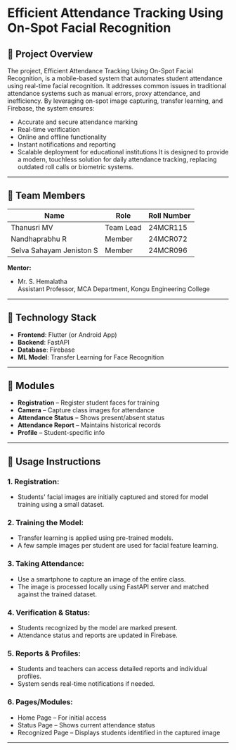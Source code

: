 # Efficient Attendance Tracking Using On-Spot Facial Recognition

## 📌 Project Overview

The project, Efficient Attendance Tracking Using On-Spot Facial Recognition, is a mobile-based system that automates student attendance using real-time facial recognition. It addresses common issues in traditional attendance systems such as manual errors, proxy attendance, and inefficiency. By leveraging on-spot image capturing, transfer learning, and Firebase, the system ensures:

- Accurate and secure attendance marking
- Real-time verification
- Online and offline functionality
- Instant notifications and reporting
- Scalable deployment for educational institutions
It is designed to provide a modern, touchless solution for daily attendance tracking, replacing outdated roll calls or biometric systems.

---

## 👥 Team Members

| Name                    | Role         | Roll Number   |
|-------------------------|--------------|---------------|
| Thanusri MV             | Team Lead    | 24MCR115      |
| Nandhaprabhu R          | Member       | 24MCR072      |
| Selva Sahayam Jeniston S| Member       | 24MCR096      |

**Mentor:**  
- Mr. S. Hemalatha  
  Assistant Professor, MCA Department, Kongu Engineering College

---

## 🚀 Technology Stack

- **Frontend**: Flutter (or Android App)
- **Backend**: FastAPI
- **Database**: Firebase
- **ML Model**: Transfer Learning for Face Recognition

---

## 🧠 Modules

- **Registration** – Register student faces for training  
- **Camera** – Capture class images for attendance  
- **Attendance Status** – Shows present/absent status  
- **Attendance Report** – Maintains historical records  
- **Profile** – Student-specific info

---

## 🔁 Usage Instructions

### 1. Registration:
- Students' facial images are initially captured and stored for model training using a small dataset.
### 2. Training the Model:
- Transfer learning is applied using pre-trained models.
- A few sample images per student are used for facial feature learning.
### 3. Taking Attendance:
- Use a smartphone to capture an image of the entire class.
- The image is processed locally using FastAPI server and matched against the trained dataset.
### 4. Verification & Status:
- Students recognized by the model are marked present.
- Attendance status and reports are updated in Firebase.
### 5. Reports & Profiles:
- Students and teachers can access detailed reports and individual profiles.
- System sends real-time notifications if needed.
### 6. Pages/Modules:
- Home Page – For initial access
- Status Page – Shows current attendance status
- Recognized Page – Displays students identified in the captured image
---


